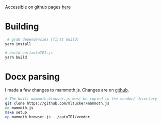 Accessible on github pages [here](https://mltucker.github.io/autoTEI/)

# Building

```bash
 # grab dependencies (first build)
yarn install

# build out/autoTEI.js
yarn build
```

# Docx parsing

I made a few changes to mammoth.js. Changes are on [github](https://github.com/mltucker/mammoth.js).

```bash
# The built mammoth.browser.js must be copied to the vendor/ directory
git clone https://github.com/mltucker/mammoth.js
cd mammoth.js
make setup
cp mammoth.browser.js ../autoTEI/vendor
```
